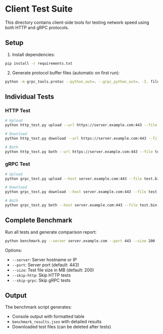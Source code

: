 # Client Test Suite

This directory contains client-side tools for testing network speed using both HTTP and gRPC protocols.

## Setup

1. Install dependencies:
```bash
pip install -r requirements.txt
```

2. Generate protocol buffer files (automatic on first run):
```bash
python -m grpc_tools.protoc --python_out=. --grpc_python_out=. -I. file_service.proto
```

## Individual Tests

### HTTP Test
```bash
# Upload
python http_test.py upload --url https://server.example.com:443 --file test.bin

# Download  
python http_test.py download --url https://server.example.com:443 --file test.bin --output downloaded.bin

# Both
python http_test.py both --url https://server.example.com:443 --file test.bin
```

### gRPC Test
```bash
# Upload
python grpc_test.py upload --host server.example.com:443 --file test.bin

# Download
python grpc_test.py download --host server.example.com:443 --file test.bin --output downloaded.bin

# Both
python grpc_test.py both --host server.example.com:443 --file test.bin
```

## Complete Benchmark

Run all tests and generate comparison report:
```bash
python benchmark.py --server server.example.com --port 443 --size 200
```

Options:
- `--server`: Server hostname or IP
- `--port`: Server port (default: 443)
- `--size`: Test file size in MB (default: 200)
- `--skip-http`: Skip HTTP tests
- `--skip-grpc`: Skip gRPC tests

## Output

The benchmark script generates:
- Console output with formatted table
- `benchmark_results.json` with detailed results
- Downloaded test files (can be deleted after tests)